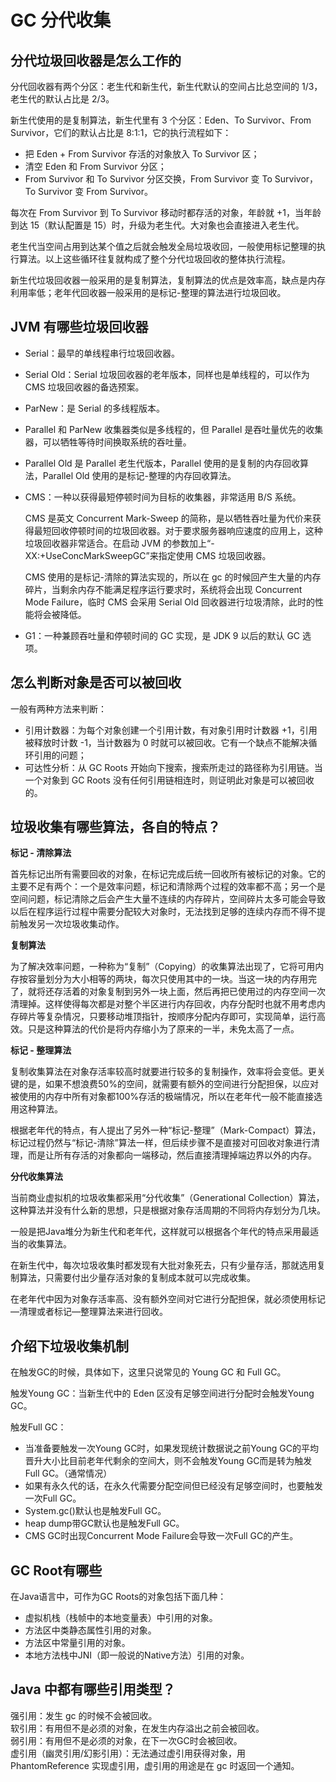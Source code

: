 # GC 分代收集

## 分代垃圾回收器是怎么工作的

分代回收器有两个分区：老生代和新生代，新生代默认的空间占比总空间的 1/3，老生代的默认占比是 2/3。

新生代使用的是复制算法，新生代里有 3 个分区：Eden、To Survivor、From Survivor，它们的默认占比是 8:1:1，它的执行流程如下：

* 把 Eden + From Survivor 存活的对象放入 To Survivor 区；
* 清空 Eden 和 From Survivor 分区；
* From Survivor 和 To Survivor 分区交换，From Survivor 变 To Survivor，To Survivor 变 From Survivor。

每次在 From Survivor 到 To Survivor 移动时都存活的对象，年龄就 +1，当年龄到达 15（默认配置是 15）时，升级为老生代。大对象也会直接进入老生代。

老生代当空间占用到达某个值之后就会触发全局垃圾收回，一般使用标记整理的执行算法。以上这些循环往复就构成了整个分代垃圾回收的整体执行流程。

新生代垃圾回收器一般采用的是复制算法，复制算法的优点是效率高，缺点是内存利用率低；老年代回收器一般采用的是标记-整理的算法进行垃圾回收。

## JVM 有哪些垃圾回收器

* Serial：最早的单线程串行垃圾回收器。
* Serial Old：Serial 垃圾回收器的老年版本，同样也是单线程的，可以作为 CMS 垃圾回收器的备选预案。
* ParNew：是 Serial 的多线程版本。
* Parallel 和 ParNew 收集器类似是多线程的，但 Parallel 是吞吐量优先的收集器，可以牺牲等待时间换取系统的吞吐量。
* Parallel Old 是 Parallel 老生代版本，Parallel 使用的是复制的内存回收算法，Parallel Old 使用的是标记-整理的内存回收算法。
* CMS：一种以获得最短停顿时间为目标的收集器，非常适用 B/S 系统。  

  CMS 是英文 Concurrent Mark-Sweep 的简称，是以牺牲吞吐量为代价来获得最短回收停顿时间的垃圾回收器。对于要求服务器响应速度的应用上，这种垃圾回收器非常适合。在启动 JVM 的参数加上“-XX:+UseConcMarkSweepGC”来指定使用 CMS 垃圾回收器。

  CMS 使用的是标记-清除的算法实现的，所以在 gc 的时候回产生大量的内存碎片，当剩余内存不能满足程序运行要求时，系统将会出现 Concurrent Mode Failure，临时 CMS 会采用 Serial Old 回收器进行垃圾清除，此时的性能将会被降低。
* G1：一种兼顾吞吐量和停顿时间的 GC 实现，是 JDK 9 以后的默认 GC 选项。

## 怎么判断对象是否可以被回收

一般有两种方法来判断：

* 引用计数器：为每个对象创建一个引用计数，有对象引用时计数器 +1，引用被释放时计数 -1，当计数器为 0 时就可以被回收。它有一个缺点不能解决循环引用的问题；
* 可达性分析：从 GC Roots 开始向下搜索，搜索所走过的路径称为引用链。当一个对象到 GC Roots 没有任何引用链相连时，则证明此对象是可以被回收的。

## 垃圾收集有哪些算法，各自的特点？

**标记 - 清除算法**

首先标记出所有需要回收的对象，在标记完成后统一回收所有被标记的对象。它的主要不足有两个：一个是效率问题，标记和清除两个过程的效率都不高；另一个是空间问题，标记清除之后会产生大量不连续的内存碎片，空间碎片太多可能会导致以后在程序运行过程中需要分配较大对象时，无法找到足够的连续内存而不得不提前触发另一次垃圾收集动作。

**复制算法**

为了解决效率问题，一种称为“复制”（Copying）的收集算法出现了，它将可用内存按容量划分为大小相等的两块，每次只使用其中的一块。当这一块的内存用完了，就将还存活着的对象复制到另外一块上面，然后再把已使用过的内存空间一次清理掉。这样使得每次都是对整个半区进行内存回收，内存分配时也就不用考虑内存碎片等复杂情况，只要移动堆顶指针，按顺序分配内存即可，实现简单，运行高效。只是这种算法的代价是将内存缩小为了原来的一半，未免太高了一点。

**标记 - 整理算法**

复制收集算法在对象存活率较高时就要进行较多的复制操作，效率将会变低。更关键的是，如果不想浪费50%的空间，就需要有额外的空间进行分配担保，以应对被使用的内存中所有对象都100%存活的极端情况，所以在老年代一般不能直接选用这种算法。

根据老年代的特点，有人提出了另外一种“标记-整理”（Mark-Compact）算法，标记过程仍然与“标记-清除”算法一样，但后续步骤不是直接对可回收对象进行清理，而是让所有存活的对象都向一端移动，然后直接清理掉端边界以外的内存。

**分代收集算法**

当前商业虚拟机的垃圾收集都采用“分代收集”（Generational Collection）算法，这种算法并没有什么新的思想，只是根据对象存活周期的不同将内存划分为几块。

一般是把Java堆分为新生代和老年代，这样就可以根据各个年代的特点采用最适当的收集算法。

在新生代中，每次垃圾收集时都发现有大批对象死去，只有少量存活，那就选用复制算法，只需要付出少量存活对象的复制成本就可以完成收集。

在老年代中因为对象存活率高、没有额外空间对它进行分配担保，就必须使用标记—清理或者标记—整理算法来进行回收。

## 介绍下垃圾收集机制

在触发GC的时候，具体如下，这里只说常见的 Young GC 和 Full GC。

触发Young GC：当新生代中的 Eden 区没有足够空间进行分配时会触发Young GC。

触发Full GC：

* 当准备要触发一次Young GC时，如果发现统计数据说之前Young GC的平均晋升大小比目前老年代剩余的空间大，则不会触发Young GC而是转为触发Full GC。（通常情况）
* 如果有永久代的话，在永久代需要分配空间但已经没有足够空间时，也要触发一次Full GC。
* System.gc()默认也是触发Full GC。
* heap dump带GC默认也是触发Full GC。
* CMS GC时出现Concurrent Mode Failure会导致一次Full GC的产生。

## GC Root有哪些

在Java语言中，可作为GC Roots的对象包括下面几种：

* 虚拟机栈（栈帧中的本地变量表）中引用的对象。
* 方法区中类静态属性引用的对象。
* 方法区中常量引用的对象。
* 本地方法栈中JNI（即一般说的Native方法）引用的对象。

## Java 中都有哪些引用类型？

强引用：发生 gc 的时候不会被回收。  
软引用：有用但不是必须的对象，在发生内存溢出之前会被回收。  
弱引用：有用但不是必须的对象，在下一次GC时会被回收。  
虚引用（幽灵引用/幻影引用）：无法通过虚引用获得对象，用 PhantomReference 实现虚引用，虚引用的用途是在 gc 时返回一个通知。

‍
